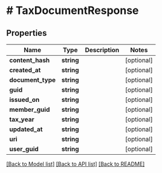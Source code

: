 # # TaxDocumentResponse

## Properties

Name | Type | Description | Notes
------------ | ------------- | ------------- | -------------
**content_hash** | **string** |  | [optional]
**created_at** | **string** |  | [optional]
**document_type** | **string** |  | [optional]
**guid** | **string** |  | [optional]
**issued_on** | **string** |  | [optional]
**member_guid** | **string** |  | [optional]
**tax_year** | **string** |  | [optional]
**updated_at** | **string** |  | [optional]
**uri** | **string** |  | [optional]
**user_guid** | **string** |  | [optional]

[[Back to Model list]](../../README.md#models) [[Back to API list]](../../README.md#endpoints) [[Back to README]](../../README.md)
